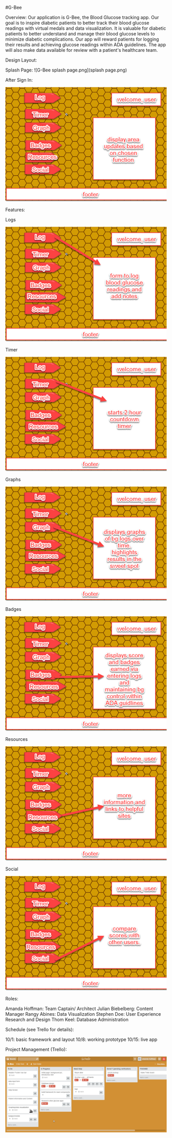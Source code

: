 #G-Bee

Overview:
Our application is G-Bee, the Blood Glucose tracking app. Our goal is to inspire diabetic patients to better track their blood glucose readings with virtual medals and data visualization. It is valuable for diabetic patients to better understand and manage their blood glucose levels to minimize diabetic complications.  Our app will reward patients for logging their results and achieving glucose readings within ADA guidelines. The app will also make data available for review with a patient's healthcare team.

Design Layout:

Splash Page:
![G-Bee splash page.png](splash page.png)


After Sign In:

![G-Bee afterSignIn.png](afterSignIn.png)

Features:

Logs

![G-Bee log.png](log.png)

Timer

![G-Bee timer.png](timer.png)

Graphs

![G-Bee graphs.png](graphs.png)

Badges

![G-Bee badges.png](badges.png)

Resources

![G-Bee resources.png](resources.png)

Social

![G-Bee social.png](social.png)


Roles:

Amanda Hoffman: Team Captain/ Architect
Julian Biebelberg: Content Manager
Rangy Abines: Data Visualization
Stephen Doe: User Experience Research and Design
Thom Keel: Database Administration

Schedule (see Trello for details):

10/1: basic framework and layout
10/8: working prototype
10/15: live app

Project Management (Trello):

![G-Bee trello.png](trello.png)